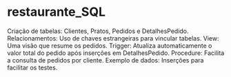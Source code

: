 # restaurante_SQL
 Criação de tabelas: Clientes, Pratos, Pedidos e DetalhesPedido. Relacionamentos: Uso de chaves estrangeiras para vincular tabelas. View: Uma visão que resume os pedidos. Trigger: Atualiza automaticamente o valor total do pedido após inserções em DetalhesPedido. Procedure: Facilita a consulta de pedidos por cliente. Exemplo de dados: Inserções para facilitar os testes.
